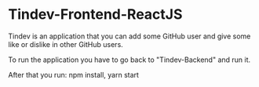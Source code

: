 # Tindev-Frontend-ReactJS

Tindev is an application that you can add some GitHub user and give some like or dislike in other GitHub users.

To run the application you have to go back to "Tindev-Backend" and run it.

After that you run:
npm install, yarn start
